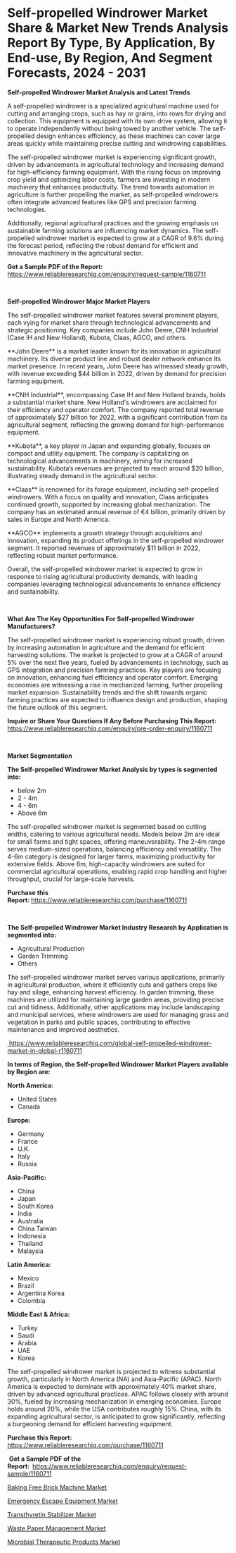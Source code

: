 <p><h1>Self-propelled Windrower Market Share & Market New Trends Analysis Report By Type, By Application, By End-use, By Region, And Segment Forecasts, 2024 - 2031</h1></p><p><strong>Self-propelled Windrower Market Analysis and Latest Trends</strong></p>
<p><p>A self-propelled windrower is a specialized agricultural machine used for cutting and arranging crops, such as hay or grains, into rows for drying and collection. This equipment is equipped with its own drive system, allowing it to operate independently without being towed by another vehicle. The self-propelled design enhances efficiency, as these machines can cover large areas quickly while maintaining precise cutting and windrowing capabilities.</p><p>The self-propelled windrower market is experiencing significant growth, driven by advancements in agricultural technology and increasing demand for high-efficiency farming equipment. With the rising focus on improving crop yield and optimizing labor costs, farmers are investing in modern machinery that enhances productivity. The trend towards automation in agriculture is further propelling the market, as self-propelled windrowers often integrate advanced features like GPS and precision farming technologies.</p><p>Additionally, regional agricultural practices and the growing emphasis on sustainable farming solutions are influencing market dynamics. The self-propelled windrower market is expected to grow at a CAGR of 9.6% during the forecast period, reflecting the robust demand for efficient and innovative machinery in the agricultural sector.</p></p>
<p><strong>Get a Sample PDF of the Report:&nbsp;</strong> <a href="https://www.reliableresearchiq.com/enquiry/request-sample/1160711?utm_campaign=1088&utm_medium=2&utm_source=Github&utm_content=ia&utm_term=05122024&utm_id=self-propelled-windrower">https://www.reliableresearchiq.com/enquiry/request-sample/1160711</a></p>
<p>&nbsp;</p>
<p><strong>Self-propelled Windrower Major Market Players</strong></p>
<p><p>The self-propelled windrower market features several prominent players, each vying for market share through technological advancements and strategic positioning. Key companies include John Deere, CNH Industrial (Case IH and New Holland), Kubota, Claas, AGCO, and others.</p><p>**John Deere** is a market leader known for its innovation in agricultural machinery. Its diverse product line and robust dealer network enhance its market presence. In recent years, John Deere has witnessed steady growth, with revenue exceeding $44 billion in 2022, driven by demand for precision farming equipment.</p><p>**CNH Industrial**, encompassing Case IH and New Holland brands, holds a substantial market share. New Holland's windrowers are acclaimed for their efficiency and operator comfort. The company reported total revenue of approximately $27 billion for 2022, with a significant contribution from its agricultural segment, reflecting the growing demand for high-performance equipment.</p><p>**Kubota**, a key player in Japan and expanding globally, focuses on compact and utility equipment. The company is capitalizing on technological advancements in machinery, aiming for increased sustainability. Kubota’s revenues are projected to reach around $20 billion, illustrating steady demand in the agricultural sector.</p><p>**Claas** is renowned for its forage equipment, including self-propelled windrowers. With a focus on quality and innovation, Claas anticipates continued growth, supported by increasing global mechanization. The company has an estimated annual revenue of €4 billion, primarily driven by sales in Europe and North America.</p><p>**AGCO** implements a growth strategy through acquisitions and innovation, expanding its product offerings in the self-propelled windrower segment. It reported revenues of approximately $11 billion in 2022, reflecting robust market performance.</p><p>Overall, the self-propelled windrower market is expected to grow in response to rising agricultural productivity demands, with leading companies leveraging technological advancements to enhance efficiency and sustainability.</p></p>
<p>&nbsp;</p>
<p><strong>What Are The Key Opportunities For Self-propelled Windrower Manufacturers?</strong></p>
<p><p>The self-propelled windrower market is experiencing robust growth, driven by increasing automation in agriculture and the demand for efficient harvesting solutions. The market is projected to grow at a CAGR of around 5% over the next five years, fueled by advancements in technology, such as GPS integration and precision farming practices. Key players are focusing on innovation, enhancing fuel efficiency and operator comfort. Emerging economies are witnessing a rise in mechanized farming, further propelling market expansion. Sustainability trends and the shift towards organic farming practices are expected to influence design and production, shaping the future outlook of this segment.</p></p>
<p><strong>Inquire or Share Your Questions If Any Before Purchasing This Report:</strong> <a href="https://www.reliableresearchiq.com/enquiry/pre-order-enquiry/1160711?utm_campaign=1088&utm_medium=2&utm_source=Github&utm_content=ia&utm_term=05122024&utm_id=self-propelled-windrower">https://www.reliableresearchiq.com/enquiry/pre-order-enquiry/1160711</a></p>
<p>&nbsp;</p>
<p><strong>Market Segmentation</strong></p>
<p><strong>The Self-propelled Windrower Market Analysis by types is segmented into:</strong></p>
<p><ul><li>below 2m</li><li>2 - 4m</li><li>4 - 6m</li><li>Above 6m</li></ul></p>
<p><p>The self-propelled windrower market is segmented based on cutting widths, catering to various agricultural needs. Models below 2m are ideal for small farms and tight spaces, offering maneuverability. The 2-4m range serves medium-sized operations, balancing efficiency and versatility. The 4-6m category is designed for larger farms, maximizing productivity for extensive fields. Above 6m, high-capacity windrowers are suited for commercial agricultural operations, enabling rapid crop handling and higher throughput, crucial for large-scale harvests.</p></p>
<p><strong>Purchase this Report:&nbsp;</strong><a href="https://www.reliableresearchiq.com/purchase/1160711?utm_campaign=1088&utm_medium=2&utm_source=Github&utm_content=ia&utm_term=05122024&utm_id=self-propelled-windrower">https://www.reliableresearchiq.com/purchase/1160711</a></p>
<p>&nbsp;</p>
<p><strong>The Self-propelled Windrower Market Industry Research by Application is segmented into:</strong></p>
<p><ul><li>Agricultural Production</li><li>Garden Trimming</li><li>Others</li></ul></p>
<p><p>The self-propelled windrower market serves various applications, primarily in agricultural production, where it efficiently cuts and gathers crops like hay and silage, enhancing harvest efficiency. In garden trimming, these machines are utilized for maintaining large garden areas, providing precise cut and tidiness. Additionally, other applications may include landscaping and municipal services, where windrowers are used for managing grass and vegetation in parks and public spaces, contributing to effective maintenance and improved aesthetics.</p></p>
<p><a href="https://www.reliableresearchiq.com/global-self-propelled-windrower-market-in-global-r1160711?utm_campaign=1088&utm_medium=2&utm_source=Github&utm_content=ia&utm_term=05122024&utm_id=self-propelled-windrower">&nbsp;https://www.reliableresearchiq.com/global-self-propelled-windrower-market-in-global-r1160711</a></p>
<p><strong>In terms of Region, the Self-propelled Windrower Market Players available by Region are:</strong></p>
<p>
    <p> <strong> North America: </strong>
        <ul>
            <li>United States</li>
            <li>Canada</li>
        </ul>
        </p> 
    <p> <strong> Europe: </strong>
        <ul>
            <li>Germany</li>
            <li>France</li>
            <li>U.K.</li>
            <li>Italy</li>
            <li>Russia</li>
        </ul>
        </p> 
    <p> <strong> Asia-Pacific: </strong>
        <ul>
            <li>China</li>
            <li>Japan</li>
            <li>South Korea</li>
            <li>India</li>
            <li>Australia</li>
            <li>China Taiwan</li>
            <li>Indonesia</li>
            <li>Thailand</li>
            <li>Malaysia</li>
        </ul>
        </p> 
    <p> <strong> Latin America: </strong>
        <ul>
            <li>Mexico</li>
            <li>Brazil</li>
            <li>Argentina Korea</li>
            <li>Colombia</li>
        </ul>
        </p> 
    <p> <strong> Middle East & Africa: </strong>
        <ul>
            <li>Turkey</li>
            <li>Saudi</li>
            <li>Arabia</li>
            <li>UAE</li>
            <li>Korea</li>
        </ul>
    </p>
    </p>
<p><p>The self-propelled windrower market is projected to witness substantial growth, particularly in North America (NA) and Asia-Pacific (APAC). North America is expected to dominate with approximately 40% market share, driven by advanced agricultural practices. APAC follows closely with around 30%, fueled by increasing mechanization in emerging economies. Europe holds around 20%, while the USA contributes roughly 15%. China, with its expanding agricultural sector, is anticipated to grow significantly, reflecting a burgeoning demand for efficient harvesting equipment.</p></p>
<p><strong>Purchase this Report: </strong><a href="https://www.reliableresearchiq.com/purchase/1160711?utm_campaign=1088&utm_medium=2&utm_source=Github&utm_content=ia&utm_term=05122024&utm_id=self-propelled-windrower">https://www.reliableresearchiq.com/purchase/1160711</a></p>
<p>&nbsp;<strong>Get a Sample PDF of the Report:&nbsp;&nbsp;</strong><a href="https://www.reliableresearchiq.com/enquiry/request-sample/1160711?utm_campaign=1088&utm_medium=2&utm_source=Github&utm_content=ia&utm_term=05122024&utm_id=self-propelled-windrower">https://www.reliableresearchiq.com/enquiry/request-sample/1160711</a></p>
<p><strong></strong></p>
<p><p><a href="https://issuu.com/reportprime-2/docs/baking-free-brick-machine-market-size-2030.pptx?utm_campaign=1088&utm_medium=2&utm_source=Github&utm_content=ia&utm_term=05122024&utm_id=self-propelled-windrower">Baking Free Brick Machine Market</a></p><p><a href="https://issuu.com/reportprime-2/docs/emergency-escape-equipment-market-size-2030.pptx?utm_campaign=1088&utm_medium=2&utm_source=Github&utm_content=ia&utm_term=05122024&utm_id=self-propelled-windrower">Emergency Escape Equipment Market</a></p><p><a href="https://www.linkedin.com/pulse/information-trends-significant-market-drivers-obstacles-uotvc?utm_campaign=1088&utm_medium=2&utm_source=Github&utm_content=ia&utm_term=05122024&utm_id=self-propelled-windrower">Transthyretin Stabilizer Market</a></p><p><a href="https://www.linkedin.com/pulse/regional-adaptations-global-waste-paper-management-market-trends-2cpxe?utm_campaign=1088&utm_medium=2&utm_source=Github&utm_content=ia&utm_term=05122024&utm_id=self-propelled-windrower">Waste Paper Management Market</a></p><p><a href="https://www.linkedin.com/pulse/factors-driving-growth-microbial-therapeutic-products-market-nf8hc?utm_campaign=1088&utm_medium=2&utm_source=Github&utm_content=ia&utm_term=05122024&utm_id=self-propelled-windrower">Microbial Therapeutic Products Market</a></p></p>
